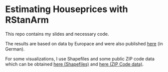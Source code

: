# Estimating Houseprices with RStanArm

This repo contains my slides and necessary code.

The results are based on data by Europace and were also published [here](https://tech.europace.de/hauspreise-in-berlin/) (in German).


For some visualizations, I use Shapefiles and some public ZIP code data which can be obtained [here (Shapefiles)](https://www.suche-postleitzahl.org/download_files/public/plz-gebiete.shp.zip) and [here (ZIP Code data)](https://www.berlin.de/senuvk/umwelt/luftqualitaet/umweltzone/download/umweltzone_plz_zuordnung.xls).